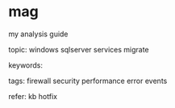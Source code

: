 # mag
my analysis guide

topic:
windows
sqlserver
services
migrate


keywords:


tags:
firewall
security
performance
error
events

refer:
kb
hotfix


